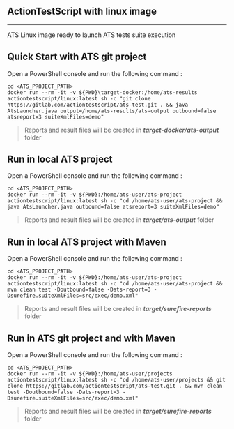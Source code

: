 ## ActionTestScript with linux image
---
ATS Linux image ready to launch ATS tests suite execution

## Quick Start with ATS git project

Open a PowerShell console and run the following command :

```
cd <ATS_PROJECT_PATH>
docker run --rm -it -v ${PWD}\target-docker:/home/ats-results actiontestscript/linux:latest sh -c "git clone https://gitlab.com/actiontestscript/ats-test.git . && java AtsLauncher.java output=/home/ats-results/ats-output outbound=false atsreport=3 suiteXmlFiles=demo"
```
> Reports and result files will be created in **_target-docker/ats-output_** folder

## Run in local ATS project

Open a PowerShell console and run the following command :

```
cd <ATS_PROJECT_PATH>
docker run --rm -it -v ${PWD}:/home/ats-user/ats-project actiontestscript/linux:latest sh -c "cd /home/ats-user/ats-project && java AtsLauncher.java outbound=false atsreport=3 suiteXmlFiles=demo"
```
> Reports and result files will be created in ***target/ats-output*** folder

## Run in local ATS project with Maven

Open a PowerShell console and run the following command :

```
cd <ATS_PROJECT_PATH>
docker run --rm -it -v ${PWD}:/home/ats-user/ats-project actiontestscript/linux:latest sh -c "cd /home/ats-user/ats-project && mvn clean test -Doutbound=false -Dats-report=3 -Dsurefire.suiteXmlFiles=src/exec/demo.xml"
```
> Reports and result files will be created in ***target/surefire-reports*** folder

## Run in ATS git project and with Maven

Open a PowerShell console and run the following command :

```
cd <ATS_PROJECT_PATH>
docker run --rm -it -v ${PWD}:/home/ats-user/projects actiontestscript/linux:latest sh -c "cd /home/ats-user/projects && git clone https://gitlab.com/actiontestscript/ats-test.git . && mvn clean test -Doutbound=false -Dats-report=3 -Dsurefire.suiteXmlFiles=src/exec/demo.xml"
```
> Reports and result files will be created in ***target/surefire-reports*** folder

